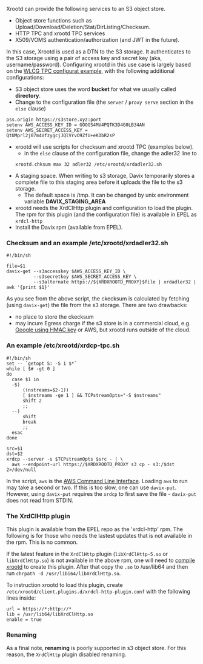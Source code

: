 Xrootd can provide the following services to an S3 object store.

* Object store functions such as Upload/Download/Deletion/Stat/DirListing/Checksum.
* HTTP TPC and xrootd TPC services
* X509/VOMS authentication/authorization (and JWT in the future).

In this case, Xrootd is used as a DTN to the S3 storage. It authenticates to the 
S3 storage using a pair of access key and secret key (aka, username/password).
Configuring xrootd in this use case is largely based on  the 
[WLCG TPC configurat example](#an-example-of-wlcg-tpc-configuration-with-x509-authentication),
with the following additional configurations:

  * S3 object store uses the word **bucket** for what we usually called **directory**.
  * Change to the configuration file (the `server` / `proxy serve` section in the `else` clause) <p>
  ```
  pss.origin https://s3store.xyz:port
  setenv AWS_ACCESS_KEY_ID = GOOGS4MV4PQTK3D4G0LB34AN
  setenv AWS_SECRET_ACCESS_KEY = QtUMprl2j07m4VfzygcjJQlVrvO9ZfU+eKDbR2sP
  ```
  * xrootd will use scripts for checksum and xrootd TPC (examples below).
    - in the `else` clause of the configuration file, change the adler32 line to <p>
    ```
    xrootd.chksum max 32 adler32 /etc/xrootd/xrdadler32.sh
    ``` 
  * A staging space. When writing to s3 storage, Davix temporarily stores a complete file 
    to this staging area before it uploads the file to the s3 storage.
    - The default space is /tmp. It can be changed by unix environment variable 
      **DAVIX_STAGING_AREA**
  * xrootd needs the XrdClHttp plugin and configuration to load the plugin. The rpm for this
    plugin (and the configuration file) is available in EPEL as `xrdcl-http`
  * Install the Davix rpm (available from EPEL).

### Checksum and an example /etc/xrootd/xrdadler32.sh

```
#!/bin/sh

file=$1
davix-get --s3accesskey $AWS_ACCESS_KEY_ID \
          --s3secretkey $AWS_SECRET_ACCESS_KEY \
          --s3alternate https://${XRDXROOTD_PROXY}$file | xrdadler32 | awk '{print $1}'
```

As you see from the above script, the ckecksum is calculated by fetching (using `davix-get`)
the file from the s3 storage. There are two drawbacks:

* no place to store the ckecksum
* may incure Egress charge if the s3 store is in a commercial cloud, e.g. 
  [Google using HMAC key](https://cloud.google.com/storage/docs/authentication/hmackeys)
  or AWS, but xrootd runs outside of the cloud.

### An example /etc/xrootd/xrdcp-tpc.sh

```
#!/bin/sh
set -- `getopt S: -S 1 $*`
while [ $# -gt 0 ]
do
  case $1 in
  -S)
      ((nstreams=$2-1))
      [ $nstreams -ge 1 ] && TCPstreamOpts="-S $nstreams"
      shift 2
      ;;
  --)
      shift
      break
      ;;
  esac
done

src=$1
dst=$2
xrdcp --server -s $TCPstreamOpts $src - | \
  aws --endpoint-url https://$XRDXROOTD_PROXY s3 cp - s3:/$dst 2>/dev/null
```

In the script, `aws` is the [AWS Command Line Interface](https://aws.amazon.com/cli/). Loading `aws`
to run may take a second or two. If this is too slow, one can use `davix-put`. However, using 
`davix-put` requires the `xrdcp` to first save the file - `davix-put` does not read from STDIN.

### The XrdClHttp plugin

This plugin is available from the EPEL repo as the 'xrdcl-http' rpm. The following is for those who 
needs the lastest updates that is not available in the rpm. This is no common.

If the latest feature in the `XrdClHttp` plugin (`libXrdClHttp-5.so` or `libXrdClHttp.so`) is not 
available in the above rpm, one will need to [compile xrootd](../Compile) to create this plugin.
After that copy the `.so` to /usr/lib64 and then run `chrpath -d /usr/libi64/libXrdClHttp.so`.

To instruction xrootd to load this plugin, create `/etc/xrootd/client.plugins.d/xrdcl-http-plugin.conf`
with the following lines inside:
```
url = https://*;http://*
lib = /usr/lib64/libXrdClHttp.so
enable = true
```

### Renaming 

As a final note, **renaming** is poorly supported in s3 object store. For this reason, the 
`XrdClHttp` plugin disabled renaming.

